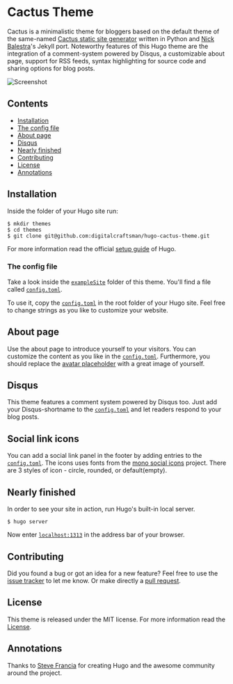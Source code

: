 # Cactus Theme

Cactus is a minimalistic theme for bloggers based on the default theme of the same-named [Cactus static site generator](//github.com/koenbok/Cactus) written in Python and [Nick Balestra](//github.com/nickbalestra/kactus)'s Jekyll port. Noteworthy features of this Hugo theme are the integration of a comment-system powered by Disqus, a customizable about page, support for RSS feeds, syntax highlighting for source code and sharing options for blog posts.


![Screenshot](https://github.com/digitalcraftsman/hugo-cactus-theme/blob/dev/images/screenshot.png)

## Contents

- [Installation](#installation)
- [The config file](#the-config-file)
- [About page](#about-page)
- [Disqus](#disqus)
- [Nearly finished](#nearly-finished)
- [Contributing](#contributing)
- [License](#license)
- [Annotations](#annotations)


## Installation

Inside the folder of your Hugo site run:

    $ mkdir themes
    $ cd themes
    $ git clone git@github.com:digitalcraftsman/hugo-cactus-theme.git

For more information read the official [setup guide](//gohugo.io/overview/installing/) of Hugo.

### The config file

Take a look inside the [`exampleSite`](//github.com/digitalcraftsman/hugo-cactus-theme/tree/dev/exampleSite) folder of this theme. You'll find a file called [`config.toml`](//github.com/digitalcraftsman/hugo-cactus-theme/blob/dev/exampleSite/config.toml).

To use it, copy the [`config.toml`](//github.com/digitalcraftsman/hugo-cactus-theme/blob/dev/exampleSite/config.toml) in the root folder of your Hugo site. Feel free to change strings as you like to customize your website.

## About page

Use the about page to introduce yourself to your visitors. You can customize the content as you like in the [`config.toml`](//github.com/digitalcraftsman/hugo-cactus-theme/blob/dev/exampleSite/config.toml). Furthermore, you should replace the [avatar placeholder](//github.com/digitalcraftsman/hugo-cactus-theme/blob/master/static/images/avatar.png) with a great image of yourself.

## Disqus

This theme features a comment system powered by Disqus too. Just add your Disqus-shortname to the [`config.toml`](//github.com/digitalcraftsman/hugo-cactus-theme/blob/dev/exampleSite/config.toml) and let readers respond to your blog posts.

## Social link icons

You can add a social link panel in the footer by adding entries to the [`config.toml`](//github.com/digitalcraftsman/hugo-cactus-theme/blob/dev/exampleSite/config.toml). The icons uses fonts from the [mono social icons](https://github.com/drinchev/monosocialiconsfont) project. There are 3 styles of icon - circle, rounded, or default(empty).

## Nearly finished

In order to see your site in action, run Hugo's built-in local server. 

    $ hugo server

Now enter [`localhost:1313`](http://localhost:1313) in the address bar of your browser.


## Contributing

Did you found a bug or got an idea for a new feature? Feel free to use the [issue tracker](//github.com/digitalcraftsman/hugo-cactus-theme/issues) to let me know. Or make directly a [pull request](//github.com/digitalcraftsman/hugo-cactus-theme/pulls).


## License

This theme is released under the MIT license. For more information read the [License](//github.com/digitalcraftsman/hugo-cactus-theme/blob/dev/LICENSE.md).


## Annotations

Thanks to [Steve Francia](//github.com/spf13) for creating Hugo and the awesome community around the project.

